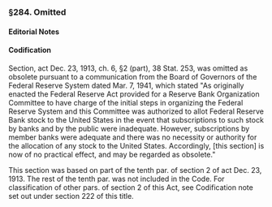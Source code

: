 ### §284. Omitted ###

#### **Editorial Notes** ####

#### Codification ####

Section, act Dec. 23, 1913, ch. 6, §2 (part), 38 Stat. 253, was omitted as obsolete pursuant to a communication from the Board of Governors of the Federal Reserve System dated Mar. 7, 1941, which stated "As originally enacted the Federal Reserve Act provided for a Reserve Bank Organization Committee to have charge of the initial steps in organizing the Federal Reserve System and this Committee was authorized to allot Federal Reserve Bank stock to the United States in the event that subscriptions to such stock by banks and by the public were inadequate. However, subscriptions by member banks were adequate and there was no necessity or authority for the allocation of any stock to the United States. Accordingly, [this section] is now of no practical effect, and may be regarded as obsolete."

This section was based on part of the tenth par. of section 2 of act Dec. 23, 1913. The rest of the tenth par. was not included in the Code. For classification of other pars. of section 2 of this Act, see Codification note set out under section 222 of this title.
